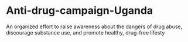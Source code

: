 # Anti-drug-campaign-Uganda
An organized effort to raise awareness about the dangers of drug abuse, discourage substance use, and promote healthy, drug-free lifesty
